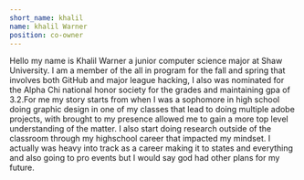 ```yaml
---
short_name: khalil
name: khalil Warner
position: co-owner
---
```

Hello my name is Khalil Warner a junior computer science major at Shaw University. I am a member of the all in program for the fall and spring that involves both GitHub and major league hacking, I also was nominated for the Alpha Chi national honor society for the grades and maintaining gpa of 3.2.For me my story starts from when I was a sophomore in high school doing graphic design in one of my classes that lead to doing multiple adobe projects, with brought to my presence allowed me to gain a more top level understanding of the matter. I also start doing research outside of the classroom through my highschool career that impacted my mindset. I actually was heavy into track as a career making it to states and everything and also going to pro events but I would say god had other plans for my future.

